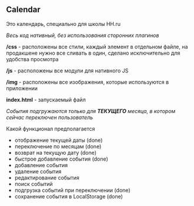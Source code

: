 Calendar
--

Это календарь, специально для школы HH.ru

*Весь код нативный, без использования сторонних плагинов*

**/css** - расположены все стили, каждый элемент в отдельном файле, на продакшене нужно все сливать в один, сделано исключительно для удобства просмотра

**/js** - расположены все модули для нативного JS

**/img** - расположены все изображения, которые используются в приложении

**index.html** - запускаемый файл

*События подгружаются только для **ТЕКУЩЕГО** месяца, в котором сейчас переключен пользователь*

Какой функционал предполагается
- отображение текущей даты (done)
- переключение по месяцам (done)
- возврат на текущую дату (done)
- быстрое добавление события (done)
- добавление события
- удаление события
- редактирование события
- поиск событий
- подгрузка событий при переключении (done)
- сохранение события в LocalStorage (done)